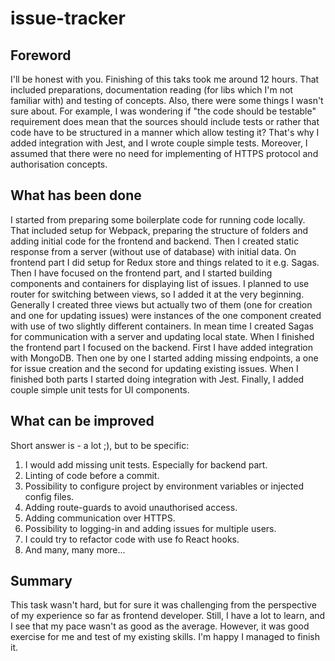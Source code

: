 # issue-tracker

## Foreword

I'll be honest with you. Finishing of this taks took me around 12 hours. That included preparations, documentation reading (for libs which I'm not familiar with) and testing of concepts. Also, there were some things I wasn't sure about. For example, I was wondering if "the code should be testable" requirement does mean that the sources should include tests or rather that code have to be structured in a manner which allow testing it? That's why I added integration with Jest, and I wrote couple simple tests. Moreover, I assumed that there were no need for implementing of HTTPS protocol and authorisation concepts.

## What has been done

I started from preparing some boilerplate code for running code locally. That included setup for Webpack, preparing the structure of folders and adding initial code for the frontend and backend. Then I created static response from a server (without use of database) with initial data. On frontend part I did setup for Redux store and things related to it e.g. Sagas. Then I have focused on the frontend part, and I started building components and containers for displaying list of issues. I planned to use router for switching between views, so I added it at the very beginning. Generally I created three views but actually two of them (one for creation and one for updating issues)  were instances of the one component created with use of two slightly different containers. In mean time I created Sagas for communication with a server and updating local state. When I finished the frontend part I focused on the backend. First I have added integration with MongoDB. Then one by one I started adding missing endpoints, a one for issue creation and the second for updating existing issues. When I finished both parts I started doing integration with Jest. Finally, I added couple simple unit tests for UI components.

## What can be improved

Short answer is - a lot ;), but to be specific:
1. I would add missing unit tests. Especially for backend part.
1. Linting of code before a commit.
1. Possibility to configure project by environment variables or injected config files.
1. Adding route-guards to avoid unauthorised access.
1. Adding communication over HTTPS.
1. Possibility to logging-in and adding issues for multiple users.
1. I could try to refactor code with use fo React hooks.
1. And many, many more...

## Summary

This task wasn't hard, but for sure it was challenging from the perspective of my experience so far as frontend developer. Still, I have a lot to learn, and I see that my pace wasn't as good as the average. However, it was good exercise for me and test of my existing skills. I'm happy I managed to finish it.
